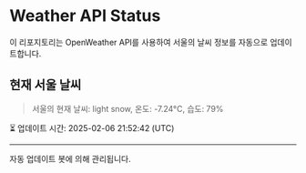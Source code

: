 
# Weather API Status

이 리포지토리는 OpenWeather API를 사용하여 서울의 날씨 정보를 자동으로 업데이트합니다.

## 현재 서울 날씨
> 서울의 현재 날씨: light snow, 온도: -7.24°C, 습도: 79%

⏳ 업데이트 시간: 2025-02-06 21:52:42 (UTC)

---
자동 업데이트 봇에 의해 관리됩니다.
